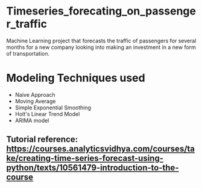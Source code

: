 # Timeseries_forecating_on_passenger_traffic
Machine Learning project that forecasts the traffic of passengers for several months for a new company looking into making an investment in a new form of transportation. 

# Modeling Techniques used
- Naive Approach
- Moving Average
- Simple Exponential Smoothing
- Holt's Linear Trend Model
- ARIMA model

## Tutorial reference: https://courses.analyticsvidhya.com/courses/take/creating-time-series-forecast-using-python/texts/10561479-introduction-to-the-course
